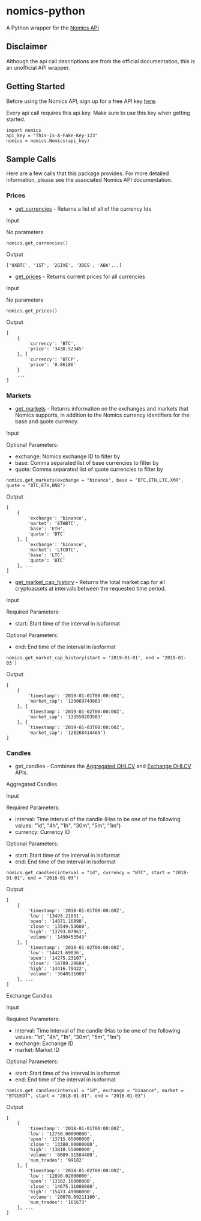 # nomics-python
A Python wrapper for the [Nomics API](http://docs.nomics.com/)

## Disclaimer
Although the api call descriptions are from the official documentation, this is an unofficial API wrapper. 


## Getting Started
Before using the Nomics API, sign up for a free API key [here](https://p.nomics.com/cryptocurrency-bitcoin-api).

Every api call requires this api key. Make sure to use this key when getting started. 
```
import nomics
api_key = "This-Is-A-Fake-Key-123"
nomics = nomics.Nomics(api_key)
```

## Sample Calls
Here are a few calls that this package provides. For more detailed information, please see the associated Nomics API documentation. 

### Prices

* [get_currencies](http://docs.nomics.com/#tag/Currencies) - Returns a list of all of the currency Ids

Input

No parameters
```
nomics.get_currencies()
```
Output
```
['0XBTC', '1ST', '2GIVE', '3DES', 'ABA'...]
```

* [get_prices](http://docs.nomics.com/#operation/getPrices) - Returns current prices for all currencies

Input

No parameters
```
nomics.get_prices()
```

Output
```
[
    {
        'currency': 'BTC', 
        'price': '3438.52345'
    }, {
        'currency': 'BTCP', 
        'price': '0.86186'
    }
    ...
]
```

### Markets

* [get_markets](http://docs.nomics.com/#operation/getMarkets) - Returns information on the exchanges and markets that Nomics supports, in addition to the Nomics currency identifiers for the base and quote currency.

Input

Optional Parameters:
* exchange: Nomics exchange ID to filter by
* base: Comma separated list of base currencies to filter by
* quote: Comma separated list of quote currencies to filter by
```
nomics.get_markets(exchange = "binance", base = "BTC,ETH,LTC,XMR", quote = "BTC,ETH,BNB")
```
Output
```
[
    {
        'exchange': 'binance', 
        'market': 'ETHBTC', 
        'base': 'ETH', 
        'quote': 'BTC'
    }, {
        'exchange': 'binance', 
        'market': 'LTCBTC', 
        'base': 'LTC', 
        'quote': 'BTC'
    }, ...
]
```


* [get_market_cap_history](http://docs.nomics.com/#operation/getMarketCapHistory) - Returns the total market cap for all cryptoassets at intervals between the requested time period.

Input

Required Parameters:
* start: Start time of the interval in isoformat

Optional Parameters:
* end: End time of the interval in isoformat
```
nomics.get_market_cap_history(start = '2019-01-01', end = '2019-01-03')
```
Output
```
[
    {
        'timestamp': '2019-01-01T00:00:00Z', 
        'market_cap': '129069743869'
    }, {
        'timestamp': '2019-01-02T00:00:00Z', 
        'market_cap': '133550203583'
    }, {
        'timestamp': '2019-01-03T00:00:00Z', 
        'market_cap': '128268414469'}
]
```

### Candles
* get_candles - Combines the [Aggregated OHLCV](http://docs.nomics.com/#operation/getCandles) and [Exchange OHLCV](http://docs.nomics.com/#operation/getExchangeCandles) APIs.

Aggregated Candles

Input

Required Parameters:
* interval: Time interval of the candle (Has to be one of the following values: "1d", "4h", "1h", "30m", "5m", "1m")
* currency: Currency ID

Optional Parameters:
* start: Start time of the interval in isoformat
* end: End time of the interval in isoformat
```
nomics.get_candles(interval = "1d", currency = "BTC", start = "2018-01-01", end = "2018-01-03")
```
Output
```
[
    {
        'timestamp': '2018-01-01T00:00:00Z', 
        'low': '13493.21831', 
        'open': '14071.16898', 
        'close': '13549.53608', 
        'high': '13793.07961', 
        'volume': '1490453543'
    }, {
        'timestamp': '2018-01-02T00:00:00Z', 
        'low': '14421.69036', 
        'open': '14275.23107', 
        'close': '14789.29684', 
        'high': '14416.79422', 
        'volume': '3048511009'
    }, ...
]
```

Exchange Candles

Input

Required Parameters:
* interval: Time interval of the candle (Has to be one of the following values: "1d", "4h", "1h", "30m", "5m", "1m")
* exchange: Exchange ID
* market: Market ID

Optional Parameters:
* start: Start time of the interval in isoformat
* end: End time of the interval in isoformat
```
nomics.get_candles(interval = "1d", exchange = "binance", market = "BTCUSDT", start = "2018-01-01", end = "2018-01-03")
```
Output
```
[
    {
        'timestamp': '2018-01-01T00:00:00Z', 
        'low': '12750.00000000', 
        'open': '13715.65000000', 
        'close': '13380.00000000', 
        'high': '13818.55000000', 
        'volume': '8609.91584400', 
        'num_trades': '99182'
    }, {
        'timestamp': '2018-01-02T00:00:00Z', 
        'low': '12890.02000000', 
        'open': '13382.16000000', 
        'close': '14675.11000000', 
        'high': '15473.49000000', 
        'volume': '20078.09211100', 
        'num_trades': '165673'
    }, ...
]
```
